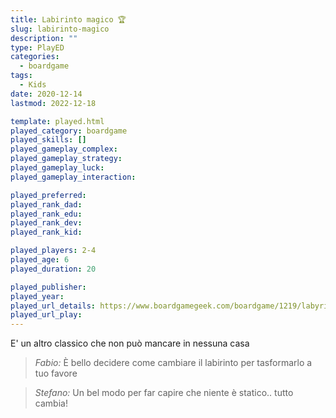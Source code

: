 ```yaml
---
title: Labirinto magico 🏆
slug: labirinto-magico
description: ""
type: PlayED
categories:
  - boardgame
tags:
  - Kids
date: 2020-12-14
lastmod: 2022-12-18

template: played.html
played_category: boardgame
played_skills: []
played_gameplay_complex:
played_gameplay_strategy:
played_gameplay_luck:
played_gameplay_interaction:

played_preferred:
played_rank_dad: 
played_rank_edu:
played_rank_dev:
played_rank_kid: 

played_players: 2-4
played_age: 6
played_duration: 20

played_publisher: 
played_year: 
played_url_details: https://www.boardgamegeek.com/boardgame/1219/labyrinth
played_url_play: 
---
```


E' un altro classico che non può mancare in nessuna casa

> *Fabio:*
> È bello decidere come cambiare il labirinto per tasformarlo a tuo favore

> *Stefano:*
> Un bel modo per far capire che niente è statico.. tutto cambia!


